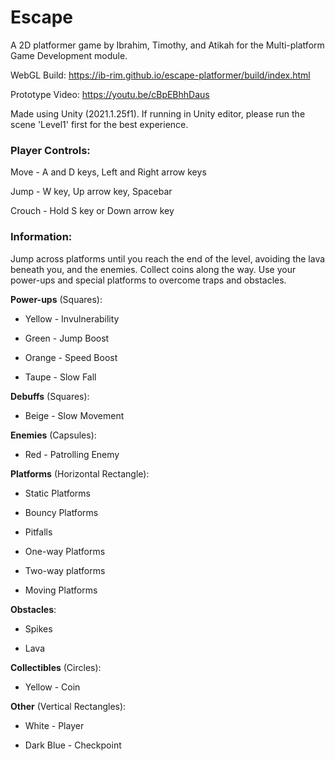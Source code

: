 # Escape

A 2D platformer game by Ibrahim, Timothy, and Atikah for the Multi-platform Game Development module. 

WebGL Build: https://ib-rim.github.io/escape-platformer/build/index.html

Prototype Video: https://youtu.be/cBpEBhhDaus

Made using Unity (2021.1.25f1). If running in Unity editor, please run the scene 'Level1' first for the best experience.

### Player Controls:

Move - A and D keys, Left and Right arrow keys

Jump - W key, Up arrow key, Spacebar

Crouch - Hold S key or Down arrow key

### Information:

Jump across platforms until you reach the end of the level, avoiding the lava beneath you, and the enemies. Collect coins along the way. Use your power-ups and special platforms to overcome traps and obstacles. 

**Power-ups** (Squares):

-	Yellow - Invulnerability

-	Green - Jump Boost

-	Orange - Speed Boost

-	Taupe - Slow Fall

**Debuffs** (Squares):

-	Beige - Slow Movement

**Enemies** (Capsules):

-	Red - Patrolling Enemy

**Platforms** (Horizontal Rectangle):

-	Static Platforms

-	Bouncy Platforms

-	Pitfalls

-	One-way Platforms

- Two-way platforms

-	Moving Platforms

**Obstacles**:

-	Spikes

-	Lava

**Collectibles** (Circles):

-	Yellow - Coin

**Other** (Vertical Rectangles):

-	White - Player

-	Dark Blue - Checkpoint
